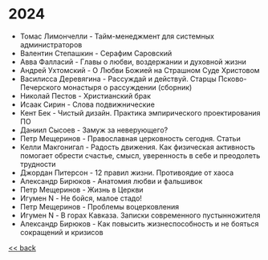 # 2024

- Томас Лимончелли - Тайм-менеджмент для системных администраторов
- Валентин Степашкин - Серафим Саровский
- Авва Фалласий - Главы о любви, воздержании и духовной жизни
- Андрей Ухтомский - О Любви Божией на Страшном Суде Христовом
- Василисса Деревягина - Рассуждай и действуй. Старцы Псково-Печерского монастыря о рассуждении (сборник)
- Николай Пестов - Христианский брак
- Исаак Сирин - Слова подвижнические
- Кент Бек - Чистый дизайн. Практика эмпирического проектирования ПО
- Даниил Сысоев - Замуж за неверующего?
- Петр Мещеринов - Православная церковность сегодня. Статьи
- Келли Макгонигал - Радость движения. Как физическая активность помогает обрести счастье, смысл, уверенность в себе и
  преодолеть трудности
- Джордан Питерсон - 12 правил жизни. Противоядие от хаоса
- Александр Бирюков - Анатомия любви и фальшивок
- Петр Мещеринов - Жизнь в Церкви
- Игумен N - Не бойся, малое стадо!
- Петр Мещеринов - Проблемы воцерковления
- Игумен N - В горах Кавказа. Записки современного пустынножителя
- Александр Бирюков - Как повысить жизнеспособность и не бояться сокращений и кризисов

[<< back](README.md)
